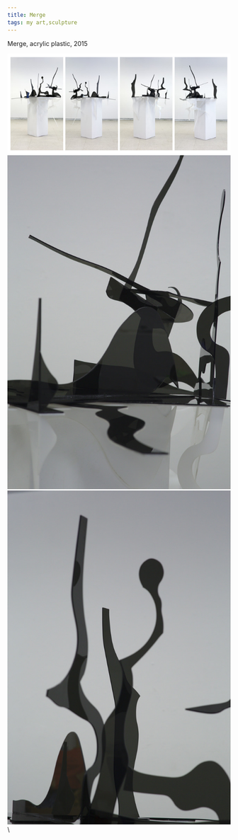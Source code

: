 ```yaml
---
title: Merge
tags: my art,sculpture
---
```


Merge, acrylic plastic, 2015

![Merge](/images/merge_1.jpg)\
![Merge](/images/merge_2.jpg)\
![Merge](/images/merge_3.jpg)\
